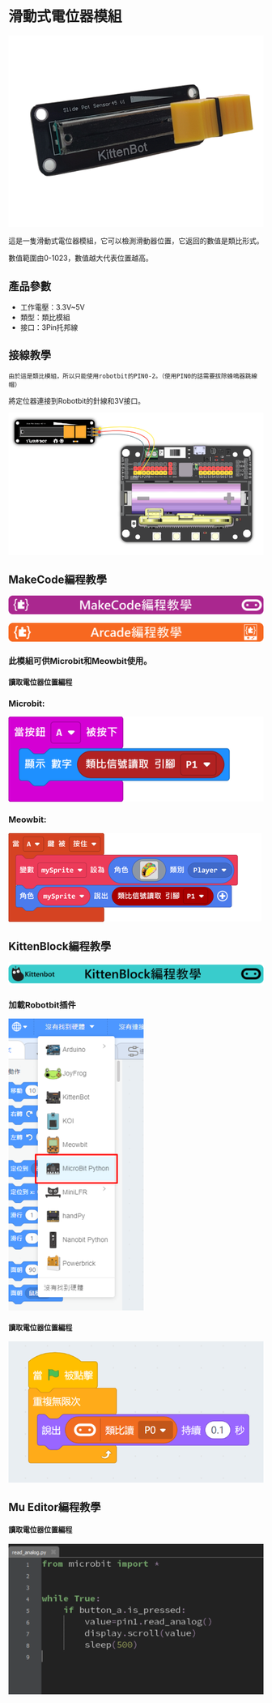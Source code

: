# 滑動式電位器模組

![](./images/slide1.png)

這是一隻滑動式電位器模組，它可以檢測滑動器位置，它返回的數值是類比形式。

數值範圍由0-1023，數值越大代表位置越高。

## 產品參數

- 工作電壓：3.3V~5V
- 類型：類比模組
- 接口：3Pin托邦線

## 接線教學

    由於這是類比模組，所以只能使用robotbit的PIN0-2。（使用PIN0的話需要拔除蜂鳴器跳線帽）
    
將定位器連接到Robotbit的針線和3V接口。

![](./images/slider_wire.png)

## MakeCode編程教學

![](./PWmodules/images/mcbanner.png)

![](../meowbit/images/acbanner.png)

### 此模組可供Microbit和Meowbit使用。

#### 讀取電位器位置編程

### Microbit:

![](./images/poten_code.png)

### Meowbit:

![](./images/poten_codeMeow.png)

## KittenBlock編程教學

![](./PWmodules/images/kbbanner.png)

### 加載Robotbit插件

![](./images/addRB.png)

#### 讀取電位器位置編程

![](./images/poten_codekb.png)

## Mu Editor編程教學

#### 讀取電位器位置編程

![](./images/poten_codemu.png)
